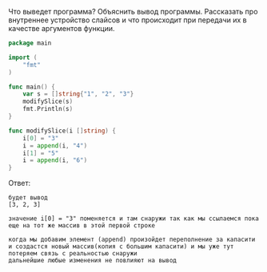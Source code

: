 Что выведет программа? Объяснить вывод программы. Рассказать про внутреннее устройство слайсов и что происходит при передачи их в качестве аргументов функции.

```go
package main

import (
	"fmt"
)

func main() {
	var s = []string{"1", "2", "3"}
	modifySlice(s)
	fmt.Println(s)
}

func modifySlice(i []string) {
	i[0] = "3"
	i = append(i, "4")
	i[1] = "5"
	i = append(i, "6")
}
```

Ответ:
```
будет вывод
[3, 2, 3]

значение i[0] = "3" поменяется и там снаружи так как мы ссылаемся пока еще на тот же массив в этой первой строке

когда мы добавим элемент (append) произойдет переполнение за капасити и создастся новый массив(копия с большим капасити) и мы уже тут потеряем связь с реальностью снаружи
дальнейшие любые изменения не повлияют на вывод

```
